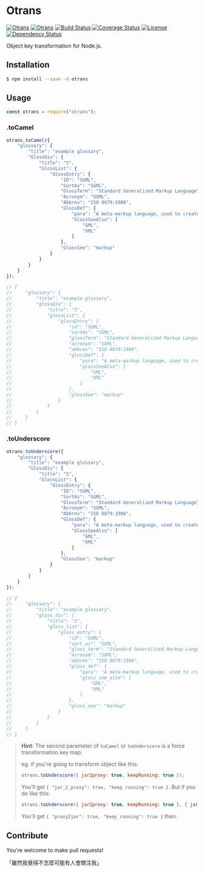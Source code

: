 # Otrans

[![Otrans](http://img.shields.io/npm/v/otrans.svg)](https://www.npmjs.org/package/otrans)
[![Otrans](http://img.shields.io/npm/dm/otrans.svg)](https://www.npmjs.org/package/otrans)
[![Build Status](https://travis-ci.org/XadillaX/otrans.svg?branch=master)](https://travis-ci.org/XadillaX/otrans)
[![Coverage Status](https://img.shields.io/coveralls/XadillaX/otrans/master.svg)](https://coveralls.io/r/XadillaX/otrans?branch=master)
[![License](https://img.shields.io/npm/l/otrans.svg?style=flat)](https://www.npmjs.org/package/otrans)
[![Dependency Status](https://david-dm.org/XadillaX/otrans.svg)](https://david-dm.org/XadillaX/otrans)

Object key transformation for Node.js.

## Installation

```sh
$ npm install --save -d otrans
```

## Usage

```js
const otrans = require("otrans");
```

### .toCamel

```js
otrans.toCamel({
    "glossary": {
        "title": "example glossary",
        "GlossDiv": {
            "title": "S",
            "GlossList": {
                "GlossEntry": {
                    "ID": "SGML",
                    "SortAs": "SGML",
                    "GlossTerm": "Standard Generalized Markup Language",
                    "Acronym": "SGML",
                    "Abbrev": "ISO 8879:1986",
                    "GlossDef": {
                        "para": "A meta-markup language, used to create markup languages such as DocBook.",
                        "GlossSeeAlso": [
                            "GML",
                            "XML"
                        ]
                    },
                    "GlossSee": "markup"
                }
            }
        }
    }
});

// {
//     "glossary": {
//         "title": "example glossary",
//         "glossDiv": {
//             "title": "S",
//             "glossList": {
//                 "glossEntry": {
//                     "id": "SGML",
//                     "sortAs": "SGML",
//                     "glossTerm": "Standard Generalized Markup Language",
//                     "acronym": "SGML",
//                     "abbrev": "ISO 8879:1986",
//                     "glossDef": {
//                         "para": "A meta-markup language, used to create markup languages such as DocBook.",
//                         "glossSeeAlso": [
//                             "GML",
//                             "XML"
//                         ]
//                     },
//                     "glossSee": "markup"
//                 }
//             }
//         }
//     }
// }
```

### .toUnderscore

```js
otrans.toUnderscore({
    "glossary": {
        "title": "example glossary",
        "GlossDiv": {
            "title": "S",
            "GlossList": {
                "GlossEntry": {
                    "ID": "SGML",
                    "SortAs": "SGML",
                    "GlossTerm": "Standard Generalized Markup Language",
                    "Acronym": "SGML",
                    "Abbrev": "ISO 8879:1986",
                    "GlossDef": {
                        "para": "A meta-markup language, used to create markup languages such as DocBook.",
                        "GlossSeeAlso": [
                            "GML",
                            "XML"
                        ]
                    },
                    "GlossSee": "markup"
                }
            }
        }
    }
});

// {
//     "glossary": {
//         "title": "example glossary",
//         "gloss_div": {
//             "title": "S",
//             "gloss_list": {
//                 "gloss_entry": {
//                     "id": "SGML",
//                     "sort_as": "SGML",
//                     "gloss_term": "Standard Generalized Markup Language",
//                     "acronym": "SGML",
//                     "abbrev": "ISO 8879:1986",
//                     "gloss_def": {
//                         "para": "A meta-markup language, used to create markup languages such as DocBook.",
//                         "gloss_see_also": [
//                             "GML",
//                             "XML"
//                         ]
//                     },
//                     "gloss_see": "markup"
//                 }
//             }
//         }
//     }
// }
```

> **Hint**: The second parameter of `toCamel` or `toUnderscore` is a force transformation key map.
>
> eg. if you're going to transform object like this:
>
> ```js
> otrans.toUnderscore({ jar2proxy: true, keepRunning: true });
> ```
>
> You'll get `{ "jar_2_proxy": true, "keep_running": true }`. But if you do like this:
>
> ```js
> otrans.toUnderscore({ jar2proxy: true, keepRunning: true }, { jar2proxy: proxy2jar });
> ```
>
> You'll get `{ "proxy2jar": true, "keep_running": true }` then.

## Contribute

You're welcome to make pull requests!

「雖然我覺得不怎麼可能有人會關注我」
